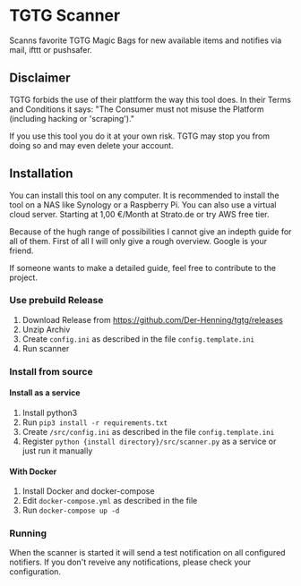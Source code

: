 # TGTG Scanner

Scanns favorite TGTG Magic Bags for new available items and notifies via mail, ifttt or pushsafer.

## Disclaimer

TGTG forbids the use of their plattform the way this tool does. In their Terms and Conditions it says: "The Consumer must not misuse the Platform (including hacking or 'scraping')."

If you use this tool you do it at your own risk. TGTG may stop you from doing so and may even delete your account.

## Installation

You can install this tool on any computer.
It is recommended to install the tool on a NAS like Synology or a Raspberry Pi. You can also use a virtual cloud server. Starting at 1,00 €/Month at Strato.de or try AWS free tier.

Because of the hugh range of possibilities I cannot give an indepth guide for all of them. First of all I will only give a rough overview. Google is your friend. 

If someone wants to make a detailed guide, feel free to contribute to the project.

### Use prebuild Release

1. Download Release from https://github.com/Der-Henning/tgtg/releases
2. Unzip Archiv
3. Create ```config.ini``` as described in the file ```config.template.ini```
4. Run scanner

### Install from source

#### Install as a service

1. Install python3
2. Run ```pip3 install -r requirements.txt```
3. Create ```/src/config.ini``` as described in the file ```config.template.ini```
4. Register ```python {install directory}/src/scanner.py``` as a service or just run it manually

#### With Docker

1. Install Docker and docker-compose
2. Edit ```docker-compose.yml``` as described in the file
3. Run ```docker-compose up -d```

### Running

When the scanner is started it will send a test notification on all configured notifiers. If you don't reveive any notifications, please check your configuration.